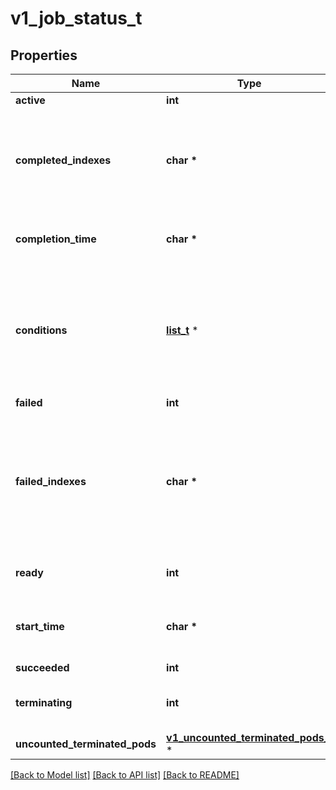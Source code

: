 # v1_job_status_t

## Properties
Name | Type | Description | Notes
------------ | ------------- | ------------- | -------------
**active** | **int** | The number of pending and running pods. | [optional] 
**completed_indexes** | **char \*** | completedIndexes holds the completed indexes when .spec.completionMode &#x3D; \&quot;Indexed\&quot; in a text format. The indexes are represented as decimal integers separated by commas. The numbers are listed in increasing order. Three or more consecutive numbers are compressed and represented by the first and last element of the series, separated by a hyphen. For example, if the completed indexes are 1, 3, 4, 5 and 7, they are represented as \&quot;1,3-5,7\&quot;. | [optional] 
**completion_time** | **char \*** | Represents time when the job was completed. It is not guaranteed to be set in happens-before order across separate operations. It is represented in RFC3339 form and is in UTC. The completion time is only set when the job finishes successfully. | [optional] 
**conditions** | [**list_t**](v1_job_condition.md) \* | The latest available observations of an object&#39;s current state. When a Job fails, one of the conditions will have type \&quot;Failed\&quot; and status true. When a Job is suspended, one of the conditions will have type \&quot;Suspended\&quot; and status true; when the Job is resumed, the status of this condition will become false. When a Job is completed, one of the conditions will have type \&quot;Complete\&quot; and status true. More info: https://kubernetes.io/docs/concepts/workloads/controllers/jobs-run-to-completion/ | [optional] 
**failed** | **int** | The number of pods which reached phase Failed. | [optional] 
**failed_indexes** | **char \*** | FailedIndexes holds the failed indexes when backoffLimitPerIndex&#x3D;true. The indexes are represented in the text format analogous as for the &#x60;completedIndexes&#x60; field, ie. they are kept as decimal integers separated by commas. The numbers are listed in increasing order. Three or more consecutive numbers are compressed and represented by the first and last element of the series, separated by a hyphen. For example, if the failed indexes are 1, 3, 4, 5 and 7, they are represented as \&quot;1,3-5,7\&quot;. This field is alpha-level. It can be used when the &#x60;JobBackoffLimitPerIndex&#x60; feature gate is enabled (disabled by default). | [optional] 
**ready** | **int** | The number of pods which have a Ready condition.  This field is beta-level. The job controller populates the field when the feature gate JobReadyPods is enabled (enabled by default). | [optional] 
**start_time** | **char \*** | Represents time when the job controller started processing a job. When a Job is created in the suspended state, this field is not set until the first time it is resumed. This field is reset every time a Job is resumed from suspension. It is represented in RFC3339 form and is in UTC. | [optional] 
**succeeded** | **int** | The number of pods which reached phase Succeeded. | [optional] 
**terminating** | **int** | The number of pods which are terminating (in phase Pending or Running and have a deletionTimestamp).  This field is alpha-level. The job controller populates the field when the feature gate JobPodReplacementPolicy is enabled (disabled by default). | [optional] 
**uncounted_terminated_pods** | [**v1_uncounted_terminated_pods_t**](v1_uncounted_terminated_pods.md) \* |  | [optional] 

[[Back to Model list]](../README.md#documentation-for-models) [[Back to API list]](../README.md#documentation-for-api-endpoints) [[Back to README]](../README.md)


